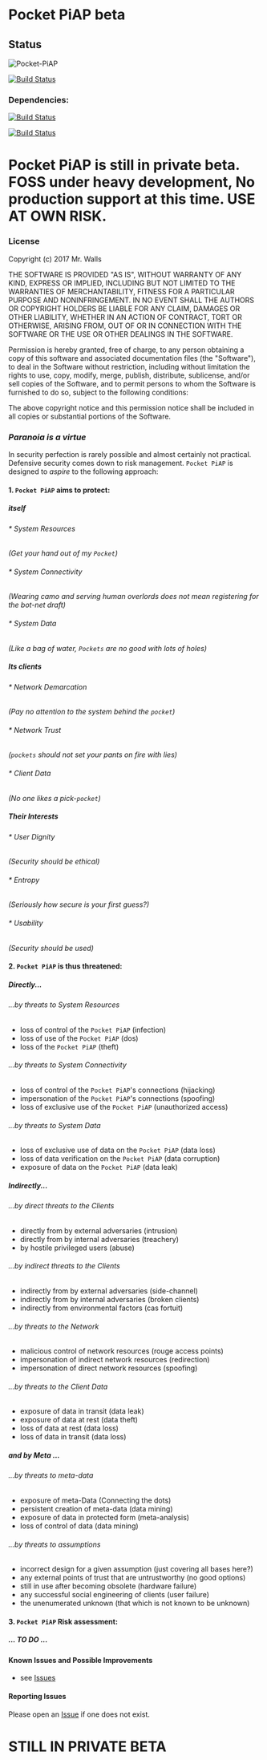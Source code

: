 # Pocket PiAP beta

## Status

![Pocket-PiAP](https://img.shields.io/badge/Pocket-PiAP-fc22be.svg)

[![Build Status](https://travis-ci.org/reactive-firewall/Pocket-PiAP.svg?branch=master)](https://travis-ci.org/reactive-firewall/Pocket-PiAP)

### Dependencies:

[![Build Status](https://travis-ci.org/reactive-firewall/PiAP-python-tools.svg?branch=master)](https://travis-ci.org/reactive-firewall/PiAP-python-tools)

[![Build Status](https://travis-ci.org/reactive-firewall/PiAP-Webroot.svg?branch=master)](https://travis-ci.org/reactive-firewall/PiAP-Webroot)

# Pocket PiAP is still in private beta. FOSS under heavy development, No production support at this time. USE AT OWN RISK.

### License

Copyright (c) 2017 Mr. Walls

THE SOFTWARE IS PROVIDED "AS IS", WITHOUT WARRANTY OF ANY KIND, EXPRESS OR
IMPLIED, INCLUDING BUT NOT LIMITED TO THE WARRANTIES OF MERCHANTABILITY,
FITNESS FOR A PARTICULAR PURPOSE AND NONINFRINGEMENT. IN NO EVENT SHALL THE
AUTHORS OR COPYRIGHT HOLDERS BE LIABLE FOR ANY CLAIM, DAMAGES OR OTHER
LIABILITY, WHETHER IN AN ACTION OF CONTRACT, TORT OR OTHERWISE, ARISING FROM,
OUT OF OR IN CONNECTION WITH THE SOFTWARE OR THE USE OR OTHER DEALINGS IN THE
SOFTWARE.

Permission is hereby granted, free of charge, to any person obtaining a copy
of this software and associated documentation files (the "Software"), to deal
in the Software without restriction, including without limitation the rights
to use, copy, modify, merge, publish, distribute, sublicense, and/or sell
copies of the Software, and to permit persons to whom the Software is
furnished to do so, subject to the following conditions:

The above copyright notice and this permission notice shall be included in all
copies or substantial portions of the Software.

### _Paranoia is a virtue_

In security perfection is rarely possible and almost certainly not practical. Defensive security comes down to risk management. `Pocket PiAP` is designed to _aspire_ to the following approach:

#### 1. `Pocket PiAP` aims to protect:

##### itself

###### * System Resources
_(Get your hand out of my `Pocket`)_
###### * System Connectivity
_(Wearing camo and serving human overlords does not mean registering for the bot-net draft)_
###### * System Data
_(Like a bag of water, `Pockets` are no good with lots of holes)_

##### Its clients

###### * Network Demarcation
_(Pay no attention to the system behind the `pocket`)_
###### * Network Trust
_(`pockets` should not set your pants on fire with lies)_
###### * Client Data
_(No one likes a pick-`pocket`)_

##### Their Interests

###### * User Dignity
_(Security should be ethical)_
###### * Entropy
_(Seriously how secure is your first guess?)_
###### * Usability
_(Security should be used)_

#### 2. `Pocket PiAP` is thus threatened:

##### Directly...

###### ...by threats to System Resources
 - loss of control of the `Pocket PiAP` (infection)
 - loss of use of the `Pocket PiAP` (dos)
 - loss of the `Pocket PiAP` (theft)
###### ...by threats to System Connectivity
 - loss of control of the `Pocket PiAP`'s connections (hijacking)
 - impersonation of the `Pocket PiAP`'s connections (spoofing)
 - loss of exclusive use of the `Pocket PiAP` (unauthorized access)
###### ...by threats to System Data
 - loss of exclusive use of data on the `Pocket PiAP` (data loss)
 - loss of data verification on the `Pocket PiAP` (data corruption)
 - exposure of data on the `Pocket PiAP` (data leak)

##### Indirectly...

###### ...by direct threats to the Clients
 - directly from by external adversaries (intrusion)
 - directly from by internal adversaries (treachery)
 - by hostile privileged users (abuse)
###### ...by indirect threats to the Clients
 - indirectly from by external adversaries (side-channel)
 - indirectly from by internal adversaries (broken clients)
 - indirectly from environmental factors (cas fortuit)
###### ...by threats to the Network
 - malicious control of network resources (rouge access points)
 - impersonation of indirect network resources (redirection)
 - impersonation of direct network resources (spoofing)
###### ...by threats to the Client Data
 - exposure of data in transit (data leak)
 - exposure of data at rest (data theft)
 - loss of data at rest (data loss)
 - loss of data in transit (data loss)

##### and by _Meta_ ...

###### ...by threats to meta-data
 - exposure of meta-Data (Connecting the dots)
 - persistent creation of meta-data (data mining)
 - exposure of data in protected form (meta-analysis)
 - loss of control of data (data mining)
 
###### ...by threats to assumptions
 - incorrect design for a given assumption (just covering all bases here?)
 - any external points of trust that are untrustworthy (no good options)
 - still in use after becoming obsolete (hardware failure)
 - any successful social engineering of clients (user failure)
 - the unenumerated unknown (that which is not known to be unknown)

#### 3. `Pocket PiAP` Risk assessment:

##### ... TO DO ...

#### Known Issues and Possible Improvements

- see [Issues](https://github.com/reactive-firewall/Pocket-PiAP/issues)

#### Reporting Issues

Please open an [Issue](https://github.com/reactive-firewall/Pocket-PiAP/issues) if one does not
exist.

# STILL IN PRIVATE BETA

